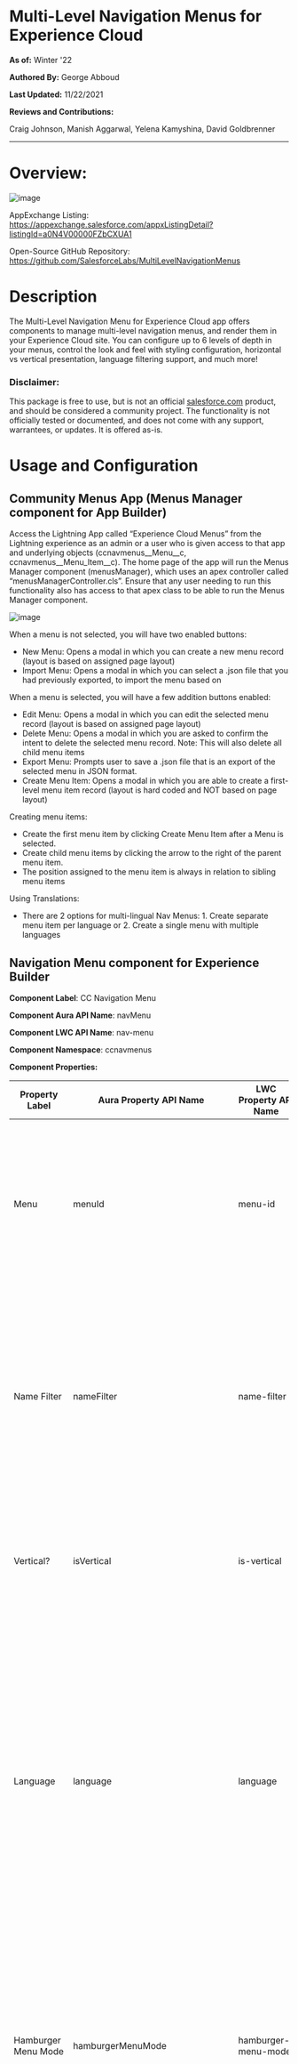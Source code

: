 # Multi-Level Navigation Menus for Experience Cloud


**As of:** Winter '22

**Authored By:** George Abboud

**Last Updated:** 11/22/2021

**Reviews and Contributions:**

Craig Johnson, Manish Aggarwal, Yelena Kamyshina, David Goldbrenner<br>

***

# Overview:

![image](https://user-images.githubusercontent.com/8514282/153256304-0be3c849-8e05-467c-96ca-db7b51edb77c.png)


AppExchange Listing: 
https://appexchange.salesforce.com/appxListingDetail?listingId=a0N4V00000FZbCXUA1

Open-Source GitHub Repository:
https://github.com/SalesforceLabs/MultiLevelNavigationMenus




# Description

The Multi-Level Navigation Menu for Experience Cloud app offers components to manage multi-level navigation menus, and render them in your Experience Cloud site. You can configure up to 6 levels of depth in your menus, control the look and feel with styling configuration, horizontal vs vertical presentation, language filtering support, and much more!


### Disclaimer:

This package is free to use, but is not an official [salesforce.com](http://salesforce.com/) product, and should be considered a community project. The functionality is not officially tested or documented, and does not come with any support, warrantees, or updates. It is offered as-is.




# Usage and Configuration

## Community Menus App (Menus Manager component for App Builder)

Access the Lightning App called “Experience Cloud Menus” from the Lightning experience as an admin or a user who is given access to that app and underlying objects (ccnavmenus__Menu__c, ccnavmenus__Menu_Item__c). The home page of the app will run the Menus Manager component (menusManager), which uses an apex controller called “menusManagerController.cls”. Ensure that any user needing to run this functionality also has access to that apex class to be able to run the Menus Manager component.

![image](https://user-images.githubusercontent.com/8514282/153256405-76d78f53-46ad-4ac7-ae96-4662c8a0a3ad.png)

When a menu is not selected, you will have two enabled buttons:

* New Menu: Opens a modal in which you can create a new menu record (layout is based on assigned page layout)
* Import Menu: Opens a modal in which you can select a .json file that you had previously exported, to import the menu based on


When a menu is selected, you will have a few addition buttons enabled:

* Edit Menu: Opens a modal in which you can edit the selected menu record (layout is based on assigned page layout)
* Delete Menu: Opens a modal in which you are asked to confirm the intent to delete the selected menu record. Note: This will also delete all child menu items
* Export Menu: Prompts user to save a .json file that is an export of the selected menu in JSON format.
* Create Menu Item: Opens a modal in which you are able to create a first-level menu item record (layout is hard coded and NOT based on page layout)


Creating menu items:

* Create the first menu item by clicking Create Menu Item after a Menu is selected.
* Create child menu items by clicking the arrow to the right of the parent menu item.
* The position assigned to the menu item is always in relation to sibling menu items


Using Translations:

* There are 2 options for multi-lingual Nav Menus:  1.  Create separate menu item per language or  2. Create a single menu with multiple languages



## Navigation Menu component for Experience Builder

**Component Label**: CC Navigation Menu

**Component Aura API Name**: navMenu

**Component LWC API Name**: nav-menu

**Component Namespace**: ccnavmenus

**Component Properties:**

|Property Label	|Aura Property API Name	|LWC Property API Name	|Type	|Description	|
|---	|---	|---	|---	|---	|
|Menu	|menuId	|menu-id	|String	|(required) Choose which menu to display. If "[Name Filter]" is chosen, you have to provide a matching value in the Name Filter property to match the Menu record's Name field. Defaults to "[Name Filter]"	|
|Name Filter	|nameFilter	|name-filter	|String	|(optional) Provide a value to match a menu's Name on. The value can be hardcoded, or a merge field such as {!recordId}, {!recordName} {!urlParameter}. Using merge fields can facilitate creating dynamic menu's based for pages with dynamic variables.	|
|Vertical?	|isVertical	|is-vertical	|Boolean	|If checked (true) the menu will render in vertical (tree) mode, otherwise it renders horizontally. Defaults to false and renders horizontally.	|
|Language	|language	|language	|String	|(required) Provide a language to filter menu on. If 'auto' is chosen, for unauthenticated / guest users the language is populated based on the language picker component ('language' url parameter), otherwise for authenticated users the language is based on their language / locale selection in their user settings. If translation is not needed, set to 'none' value. Valid options are "none", "auto"	|
|Hamburger Menu Mode	|hamburgerMenuMode	|hamburger-menu-mode	|String	|Mode for when to hide menu behind hamburger. Defaults to 'mobile-only' which will render a hamburger menu only on mobile devices. 'on' will render a hamburger menu all the time. 'off' will never render a hamburger menu.	|
|URL Substition Map JSON	|urlSubMapJson	|url-sub-map-json	|String	|(optional) Provide a JSON map for substituting tokens in menu item url fields with the replacement values defined in the map being passed. **Example**: [{"replaceThis":"[!recordId]", "replaceWith":"{!recordId}"}] This would replace urls that have [!recordId] in them, with the value of the recordId on a page that has that recordId populated.	|
|Override Navigation Text Color	|brandNavigationColorText	|brand-navigation-color-text	|String	|(optional) Provide color code to override the Navigation Text Color inherited from the theme	|
|Override Navigation Bar Background Color	|brandNavigationBarBackgroundColor	|brand-navigation-bar-background-color	|String	|(optional) Provide color code to override the Navigation Bar Background Color inherited from the theme	|
|Override Navigation Background Color	|brandNavigationBackgroundColor	|brand-navigation-background-color	|String	|(optional) Provide color code to override the Navigation Background Color inherited from the theme	|
|Override Font Family	|fontFamily	|font-family	|String	|(optional) Provide Font Family to override the Font Family inherited from the theme	|
|Override Text Case	|textTransform	|text-transform	|String	|(optional) Provide Text Case to override the Text Case inherited from the theme. Valid values are: "inherit", "none", "capitalize", "lowercase". The default value is "inherit"	|
|Top Level Item Spacing	|topLevelItemSpacing	|top-level-item-spacing	|Integer	|(required) Set spacing in pixels between Top Level Menu Items.	|
|Menu Style Classes	|navMenuClassNames	|nav-menu-class-names	|String	|(optional) Class names to uniquely target a menu's styles.	|
|	|	|	|	|	|



### Sharing, Access, and Security Requirements

The Multi-Level Navigation Menu lightning component and underlying data model follow the Salesforce platform’s security and sharing concepts. 

1. In order for a user to be able to run the component, the user has to be granted access to the Apex Controller “*ccnavmenus__menusController*” (either via profile or permission set).
2. Since the apex controller runs in “*with sharing*” mode, in order for the user to be able to successfully query and render a menu, the following needs to occur:
    1. The user must be granted “*Read*” CRUD permission to both the “*Menu*” and “*Menu Item*” objects (either via profile or permission set).
    2. The user must be granted “*Read*” FLS permission to all fields on both the “*Menu*” and “*Menu Item*” objects.
    3. The user must be granted “*Read*” access to the “*Menu*” records that you want them to be able to render on the Experience Cloud site. For guest (unauthenticated) users, you will need to create Guest User Sharing Rules to open up access to “*Menu*” records. For authenticated users, you will need to share the “*Menu*” records in one of the many options you have on the platform to do so.



### Usage Example in Aura

```
<ccnavmenus:navMenu 
    menuId="a005w00000bz2FQAAY" 
    nameFilter="" 
    isVertical="{!v.isVertical}" 
    language="none"
    hamburgerMenuMode="mobile-only"
    urlSubMapJson="{!v.urlSubMapJson}"
    brandNavigationColorText="rgba(255,255,255,1)"
    brandNavigationBarBackgroundColor="rgba(255,255,255,1)"
    brandNavigationBackgroundColor="rgba(255,255,255,1)"
    fontFamily="Salesforce Sans" 
    textTransform="uppercase"
    topLevelItemSpacing="20"
    />
```




### Limitations

From a declarative perspective, this component cannot be used to swap out the nav menu in the header from theme settings. This is due to the unavailability of a nav menu interface to implement that would allow for such a swap. The availability of this interface is currently not on the product roadmap.

From a development perspective, including this component in a custom LWC behaves differently, depending on if you’re using your custom component in LWR vs Aura Runtime. In LWR, you can use a custom LWC which includes the “*ccnavmenus-nav-menu*”. On the other hand, in Aura Runtime you cannot use a custom LWC that includes other LWCs from different namespaces due to Locker Service limitations.  


### Un-Limitations (Use Cases)

* This component can be called in the markup of any Aura lightning component. An Aura lightning component serving as a custom theme layout would make it possible to swap out the standard navigation menu with this navigation menu component instead.
* This component can be dragged / dropped into a “shared” header region of the theme, declaratively, if such a region is available in the selected theme.
* This component can be dragged / dropped into any page in builder to be used at a page level if needed.




# Features

1. Multi-level support for up to 6 levels deep
2. URLs - supports fully qualified and relative urls
3. Control whether each menu item opens in the same or a new window
4. Control whether each menu item is available for the public / guest / unauthenticated user
5. Support for languages and localization
6. Choose an icon for each menu item and control whether it is placed on the left or right of the label, or no icon at all
7. Export / Import menus for ease of maintenance and deployment from one org to another
8. Display a menu vertically or horizontally. When vertical, if url of page matches a menu item’s url, it is automatically expanded and highlighted
9. (Advanced) Use Name Filters and hardcoded values or merge fields to match menu names and render different menus dynamically.
10. (Advanced) Provide JSON token maps to replace tokens you leave in menu item urls, with the values specified in your map (including support for merge fields)
11. Use the power of audience targeting to target different menus for different audiences
12. LWR Ready






# Release Log

### Version 1.23

Installation URL: https://login.salesforce.com/packaging/installPackage.apexp?p0=04t5w000005mRLm 

* LWR Ready
* Style inheritance and fixes



### Version 1.22 (DEPRECATED)

Installation URL: https://login.salesforce.com/packaging/installPackage.apexp?p0=04t5w000005b3Yx

* Fix for updating public property in renderedCallback causing infinite loop



### Version 1.21 (DEPRECATED)

Installation URL: https://login.salesforce.com/packaging/installPackage.apexp?p0=04t5w000005b3Y s

* browser console error fixes, nav menu style classes property



### Version 1.18 (DEPRECATED)

Installation URL: https://login.salesforce.com/packaging/installPackage.apexp?p0=04t5w000005b3H2 

* Bug fix for click on parent div of a menu link



### Version 1.17 (DEPRECATED)

Installation URL: https://login.salesforce.com/packaging/installPackage.apexp?p0=04t5w000005b38J 

* Bug fix for chevron icon click next to a linked menu item not expanding/collapsing child items



### Version 1.16 (DEPRECATED)

Installation URL: https://login.salesforce.com/packaging/installPackage.apexp?p0=04t5w000005b389 

* Bug fix for click on icon in a menu item not going to url



### Version 1.15 (DEPRECATED)

Installation URL: https://login.salesforce.com/packaging/installPackage.apexp?p0=04t5w000005b2oQ 

* Accessibility Fixes



### Version 1.14 (DEPRECATED)

Installation URL: https://login.salesforce.com/packaging/installPackage.apexp?p0=04t5w000005b2oL 

* Styling Fixes
* Added RelaxedCSP capability



### Version 1.11 (DEPRECATED)

Installation URL: https://login.salesforce.com/packaging/installPackage.apexp?p0=04t5w000005b2kE 

* Fixed errors from locker service



### Version 1.9 (DEPRECATED)

Installation URL: https://login.salesforce.com/packaging/installPackage.apexp?p0=04t5w000004Gpxg 

* Fixed issue with hamburger menu not closing upon navigation



### Version 1.8 (DEPRECATED)

Installation URL: https://login.salesforce.com/packaging/installPackage.apexp?p0=04t5w000004Gps1 

* Fixed issue with Winter ’21 input field’s readonly attribute not passing values to record being created / updated



### Version 1.7 (DEPRECATED)

Installation URL: https://login.salesforce.com/packaging/installPackage.apexp?p0=04t5w000004Gprw 

* Styling updates and fixes



### Version 1.2 (DEPRECATED)

Installation URL: https://login.salesforce.com/packaging/installPackage.apexp?p0=04t5w000005uZyE

* Added CRUD / FLS checks based on security review feedback



### Version 1.1 (DEPRECATED)

Installation URL: https://login.salesforce.com/packaging/installPackage.apexp?p0=04t5w000005uZds 

* Fixed clicking on url to close the popup when menu is in horizontal mode
* Fixed double row actions in menu manager
* Fixed action popup in menu manager to be to the left of the button icon
* Changed language selection when creating or editing menu item  to be within accordion




### Version 1.0 (DEPRECATED)

Installation URL: https://login.salesforce.com/packaging/installPackage.apexp?p0=04t5w000005uZdi 

* Initial Release

